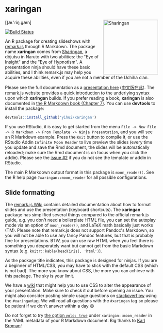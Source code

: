 # xaringan

<img src="https://user-images.githubusercontent.com/163582/45438104-ea200600-b67b-11e8-80fa-d9f2a99a03b0.png" align="right" alt="Sharingan" width="180" />

[ʃæ.'riŋ.ɡæn]
 
[![Build Status](https://travis-ci.org/yihui/xaringan.svg)](https://travis-ci.org/yihui/xaringan)

An R package for creating slideshows with [remark.js](http://remarkjs.com) through R Markdown. The package name **xaringan** comes from [Sharingan](http://naruto.wikia.com/wiki/Sharingan), a dōjutsu in Naruto with two abilities: the "Eye of Insight" and the "Eye of Hypnotism". A presentation ninja should have these basic abilities, and I think remark.js may help you acquire these abilities, even if you are not a member of the Uchiha clan.

Please see the full documentation as a [presentation here](http://slides.yihui.name/xaringan/) ([中文版在此](http://slides.yihui.name/xaringan/zh-CN.html)). The [remark.js](http://remarkjs.com) website provides a quick introduction to the underlying syntax upon which **xaringan** builds. If you prefer reading a book, **xaringan** is also documented in [the R Markdown book (Chapter 7)](https://bookdown.org/yihui/rmarkdown/xaringan.html). You can use **devtools** to install the package:

```r
devtools::install_github('yihui/xaringan')
```

If you use RStudio, it is easy to get started from the menu `File -> New File -> R Markdown -> From Template -> Ninja Presentation`, and you will see an R Markdown example. Press the `Knit` button to compile it, or use the RStudio Addin `Infinite Moon Reader` to live preview the slides (every time you update and save the Rmd document, the slides will be automatically reloaded; make sure the Rmd document is on focus when you click the addin). Please see the [issue #2](https://github.com/yihui/xaringan/issues/2) if you do not see the template or addin in RStudio.

The main R Markdown output format in this package is `moon_reader()`. See the R help page `?xaringan::moon_reader` for all possible configurations.

## Slide formatting

The [remark.js Wiki](https://github.com/gnab/remark/wiki) contains detailed documentation about how to format slides and use the presentation (keyboard shortcuts). The **xaringan** package has simplified several things compared to the official remark.js guide, e.g. you don't need a boilerplate HTML file, you can set the autoplay mode via an option of `moon_reader()`, and LaTeX math basically just works (TM). Please note that remark.js does not support Pandoc's Markdown, so you will not be able to use any fancy Pandoc features, but that is probably fine for presentations. BTW, you can use raw HTML when you feel there is something you desperately want but cannot get from the basic Markdown syntax (e.g. `knitr::kable(head(iris), 'html')`).

As the package title indicates, this package is designed for ninjas. If you are a beginner of HTML/CSS, you may have to stick with the default CSS (which is not bad). The more you know about CSS, the more you can achieve with this package. The sky is your limit.

We have a [wiki](https://github.com/yihui/xaringan/wiki) that might help you to use CSS to alter the appearance of your presentation. 
Make sure to check it out before opening an issue. 
You might also consider posting simple usage questions on [stackoverflow](https://stackoverflow.com/questions/tagged/xaringan) using the `#xaringan`tag.
We will read all questions with the `#xaringan` tag so please be patient if we don't answer within a day :smile:

Do not forget to try [the option `yolo: true`](https://github.com/yihui/xaringan/issues/1) under `xaringan::moon_reader` in the YAML metadata of your R Markdown document. Big thanks to [Karl Broman](http://slides.yihui.name/xaringan/karl.html)!
